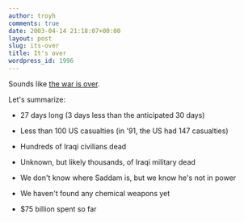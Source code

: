 ```yaml
---
author: troyh
comments: true
date: 2003-04-14 21:18:07+00:00
layout: post
slug: its-over
title: It's over
wordpress_id: 1996
---
```


Sounds like [the war is over](http://www.cnn.com/2003/WORLD/meast/04/14/sprj.irq.war.main/index.html).

Let's summarize:




  * 27 days long (3 days less than the anticipated 30 days)


  * Less than 100 US casualties (in '91, the US had 147 casualties)


  * Hundreds of Iraqi civilians dead


  * Unknown, but likely thousands, of Iraqi military dead


  * We don't know where Saddam is, but we know he's not in power


  * We haven't found any chemical weapons yet


  * $75 billion spent so far


